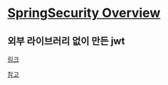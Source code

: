 # [SpringSecurity Overview](https://www.toptal.com/spring/spring-security-tutorial) 

## 외부 라이브러리 없이 만든 jwt
[링크](https://jwt.io/#debugger-io?token=eyJhbGciOiJIUzI1NiIsInR5cCI6IkpXVCJ9.eyJ1c2VybmFtZSI6InVzZXIifQ.UVGmI3oVHsgw6VyhAa-Kuv5liuagOjP2Mjj97-OuWWY)


[참고](https://www.toptal.com/spring/spring-security-tutorial)
